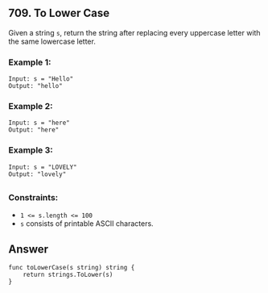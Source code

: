 ## 709. To Lower Case

Given a string `s`, return the string after replacing every uppercase letter with the same lowercase letter.

### Example 1:
```
Input: s = "Hello"
Output: "hello"
```
### Example 2:
```
Input: s = "here"
Output: "here"
```
### Example 3:
```
Input: s = "LOVELY"
Output: "lovely"
```

##
### Constraints:

- `1 <= s.length <= 100`
- `s` consists of printable ASCII characters.


## Answer
```
func toLowerCase(s string) string {
    return strings.ToLower(s)
}
```
